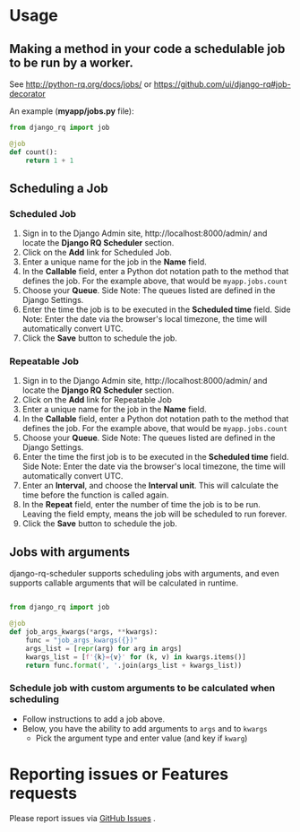 # Usage

## Making a method in your code a schedulable job to be run by a worker.

See http://python-rq.org/docs/jobs/ or https://github.com/ui/django-rq#job-decorator

An example (**myapp/jobs.py** file):
```python
from django_rq import job

@job
def count():
    return 1 + 1
```

## Scheduling a Job

### Scheduled Job

1. Sign in to the Django Admin site, http://localhost:8000/admin/ and locate the **Django RQ Scheduler** section.
2. Click on the **Add** link for Scheduled Job.
3. Enter a unique name for the job in the **Name** field.
4. In the **Callable** field, enter a Python dot notation path to the method that defines the job. For the example above, that would be `myapp.jobs.count`
5. Choose your **Queue**. Side Note: The queues listed are defined in the Django Settings.
6. Enter the time the job is to be executed in the **Scheduled time** field. Side Note: Enter the date via the browser's local timezone, the time will automatically convert UTC.
7. Click the **Save** button to schedule the job.

### Repeatable Job

1. Sign in to the Django Admin site, http://localhost:8000/admin/ and locate the **Django RQ Scheduler** section.
2. Click on the **Add** link for Repeatable Job
3. Enter a unique name for the job in the **Name** field.
4. In the **Callable** field, enter a Python dot notation path to the method that defines the job. For the example above, that would be `myapp.jobs.count`
5. Choose your **Queue**. Side Note: The queues listed are defined in the Django Settings.
6. Enter the time the first job is to be executed in the **Scheduled time** field. Side Note: Enter the date via the browser's local timezone, the time will automatically convert UTC.
7. Enter an **Interval**, and choose the **Interval unit**. This will calculate the time before the function is called again.
8. In the **Repeat** field, enter the number of time the job is to be run. Leaving the field empty, means the job will be scheduled to run forever.
9. Click the **Save** button to schedule the job.

## Jobs with arguments

django-rq-scheduler supports scheduling jobs with arguments, and even supports
callable arguments that will be calculated in runtime.

```python

from django_rq import job

@job
def job_args_kwargs(*args, **kwargs):
    func = "job_args_kwargs({})"
    args_list = [repr(arg) for arg in args]
    kwargs_list = [f'{k}={v}' for (k, v) in kwargs.items()]
    return func.format(', '.join(args_list + kwargs_list))
```


### Schedule job with custom arguments to be calculated when scheduling

- Follow instructions to add a job above. 
- Below, you have the ability to add arguments to `args` and to `kwargs`
  - Pick the argument type and enter value (and key if `kwarg`)
  

# Reporting issues or Features requests

Please report issues via [GitHub Issues](https://github.com/dsoftwareinc/django-rq-scheduler/issues) .
